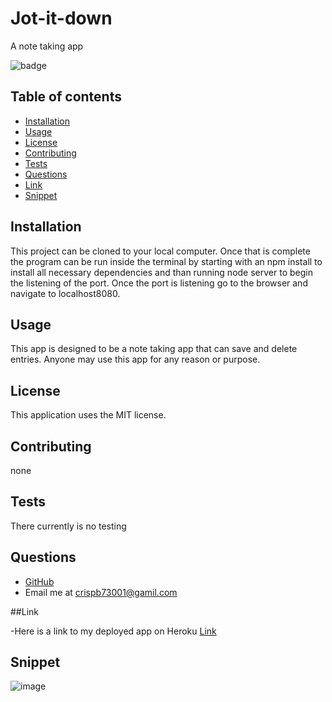 # Jot-it-down

A note taking app

![badge](https://img.shields.io/static/v1?label=license&message=MIT&color=green)

## Table of contents

- [Installation](#installation)
- [Usage](#usage)
- [License](#license)
- [Contributing](#contributing)
- [Tests](#tests)
- [Questions](#questions)
- [Link](#link)
- [Snippet](#snippet)

## Installation

This project can be cloned to your local computer. Once that is complete the program can be
run inside the terminal by starting with an npm install to install all necessary dependencies
and than running node server to begin the listening of the port. Once the port is listening go
to the browser and navigate to localhost8080.

## Usage

This app is designed to be a note taking app that can save and delete entries. Anyone may use this app for any reason or purpose.

## License

This application uses the MIT license.

## Contributing

none

## Tests

There currently is no testing

## Questions

- [GitHub](https://github.com/bcrisp084)
- Email me at crispb73001@gamil.com

##Link

-Here is a link to my deployed app on Heroku [Link](https://enigmatic-reaches-72649.herokuapp.com/)

## Snippet

![image](https://user-images.githubusercontent.com/73912705/109895747-be36d780-7c5d-11eb-8b49-de950687bee2.png)

